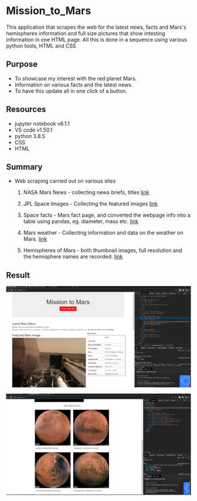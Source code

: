 # Mission_to_Mars

This application that scrapes the web for the latest news, facts and Mars's hemispheres information and full size pictures that show intesting information in one HTML page. All this is done in a sequence using various python tools, HTML and CSS

## Purpose 
- To showcase my interest with the red planet Mars. 
- Information on various facts and the latest news.
- To have this update all in one click of a button.

## Resources
- jupyter notebook v6.1.1
- VS code v1.50.1
- python 3.8.5
- CSS 
- HTML

## Summary 
- Web scraping carried out on various sites
    1. NASA Mars News - collecting news briefs, titles
    [link](https://mars.nasa.gov/news/)

    2. JPL Space Images - Collecting the featured images
    [link](https://www.jpl.nasa.gov/spaceimages/?search=&category=Mars)

    3. Space facts - Mars fact page, and converted the webpage info into a table using pandas, eg. diameter, mass etc.
    [link](http://space-facts.com/mars/)

    4. Mars weather - Collecting information and data on the weather on Mars.
    [link](https://mars.nasa.gov/insight/weather/)

    5. Hemispheres of Mars - both thumbnail images, full resolution and the hemisphere names are recorded. 
    [link](https://astrogeology.usgs.gov/search/results?q=hemisphere+enhanced&k1=target&v1=Mars)

## Result
![Mars_enthusiaist_page](Resources/desktop_scr.png) 

![Mars_hemispheres](Resources/mars_hemispheres.png)